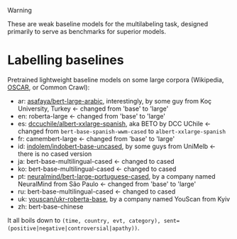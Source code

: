 > [!WARNING]
> These are weak baseline models for the multilabeling task, designed primarily to serve as benchmarks for superior models.

# Labelling baselines
Pretrained lightweight baseline models on some large corpora (Wikipedia, [OSCAR](https://github.com/oscar-project/ungoliant), or Common Crawl):
* ar: [asafaya/bert-large-arabic](https://github.com/alisafaya/Arabic-BERT), interestingly, by some guy from Koç University, Turkey    <- changed from 'base' to 'large'
* en: roberta-large    <- changed from 'base' to 'large'
* es: [dccuchile/albert-xxlarge-spanish](https://github.com/dccuchile/beto), aka BETO by DCC UChile    <- changed from `bert-base-spanish-wwm-cased` to `albert-xxlarge-spanish`
* fr: camembert-large    <- changed from 'base' to 'large'
* id: [indolem/indobert-base-uncased](https://github.com/indolem/indolem), by some guys from UniMelb    <- there is no cased version
* ja: bert-base-multilingual-cased    <- changed to cased
* ko: bert-base-multilingual-cased    <- changed to cased
* pt: [neuralmind/bert-large-portuguese-cased](https://github.com/neuralmind-ai/portuguese-bert), by a company named NeuralMind from São Paulo    <- changed from 'base' to 'large'
* ru: bert-base-multilingual-cased    <- changed to cased
* uk: [youscan/ukr-roberta-base](https://github.com/youscan/language-models), by a company named YouScan from Kyiv
* zh: bert-base-chinese

It all boils down to `(time, country, evt, category), sent=(positive|negative|controversial|apathy))`.
